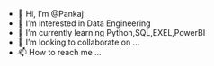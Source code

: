 - 👋 Hi, I’m @Pankaj
- 👀 I’m interested in Data Engineering
- 🌱 I’m currently learning Python,SQL,EXEL,PowerBI
- 💞️ I’m looking to collaborate on ...
- 📫 How to reach me ...

<!---
alps49/alps49 is a ✨ special ✨ repository because its `README.md` (this file) appears on your GitHub profile.
You can click the Preview link to take a look at your changes.
--->
